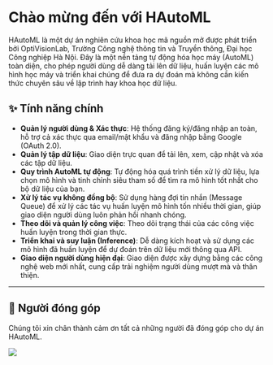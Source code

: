 # Chào mừng đến với HAutoML

HAutoML là một dự án nghiên cứu khoa học mã nguồn mở được phát triển bởi OptiVisionLab, Trường Công nghệ thông tin và Truyền thông, Đại học Công nghiệp Hà Nội. Đây là một nền tảng tự động hóa học máy (AutoML) toàn diện, cho phép người dùng dễ dàng tải lên dữ liệu, huấn luyện các mô hình học máy và triển khai chúng để đưa ra dự đoán mà không cần kiến thức chuyên sâu về lập trình hay khoa học dữ liệu.

## ✨ Tính năng chính

- **Quản lý người dùng & Xác thực**: Hệ thống đăng ký/đăng nhập an toàn, hỗ trợ cả xác thực qua email/mật khẩu và đăng nhập bằng Google (OAuth 2.0).
- **Quản lý tập dữ liệu**: Giao diện trực quan để tải lên, xem, cập nhật và xóa các tập dữ liệu.
- **Quy trình AutoML tự động**: Tự động hóa quá trình tiền xử lý dữ liệu, lựa chọn mô hình và tinh chỉnh siêu tham số để tìm ra mô hình tốt nhất cho bộ dữ liệu của bạn.
- **Xử lý tác vụ không đồng bộ**: Sử dụng hàng đợi tin nhắn (Message Queue) để xử lý các tác vụ huấn luyện mô hình tốn nhiều thời gian, giúp giao diện người dùng luôn phản hồi nhanh chóng.
- **Theo dõi và quản lý công việc**: Theo dõi trạng thái của các công việc huấn luyện trong thời gian thực.
- **Triển khai và suy luận (Inference)**: Dễ dàng kích hoạt và sử dụng các mô hình đã huấn luyện để dự đoán trên dữ liệu mới thông qua API.
- **Giao diện người dùng hiện đại**: Giao diện được xây dựng bằng các công nghệ web mới nhất, cung cấp trải nghiệm người dùng mượt mà và thân thiện.

---

## 👥 Người đóng góp

Chúng tôi xin chân thành cảm ơn tất cả những người đã đóng góp cho dự án HAutoML.

<a href="https://github.com/optivisionlab/AutoML/graphs/contributors">
  <img src="https://contrib.rocks/image?repo=optivisionlab/AutoML" />
</a>
